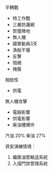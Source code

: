 平轉戰
* 特工作戰
* 三層防護網
* 恢復陣地
* 無人機
* 國軍動員3天
* 漁船干擾
* 反擊
* 阻絕
* 掩蔽

相依性
* 供電

無人機攻擊
* 電廠影響
* 供電影響
* 柴油槽爆炸

汽油 20%
柴油 27%

資安演練情境：
1. 癱瘓油管輸送系統
2. 入侵門禁管理系統


